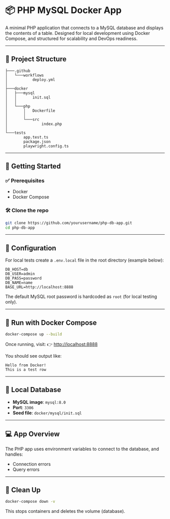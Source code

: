 # 📦 PHP MySQL Docker App

A minimal PHP application that connects to a MySQL database and displays the contents of a table. Designed for local development using Docker Compose, and structured for scalability and DevOps readiness.

---

## 📁 Project Structure

```
├───.github
│   └───workflows
│           deploy.yml
│
├───docker
│   ├───mysql
│   │       init.sql
│   │
│   └───php
│       │   Dockerfile
│       │
│       └───src
│               index.php
│
└───tests
        app.test.ts
        package.json
        playwright.config.ts
```

---

## 🚀 Getting Started

### ✅ Prerequisites

- Docker
- Docker Compose

### 🛠️ Clone the repo

```bash
git clone https://github.com/yourusername/php-db-app.git
cd php-db-app
````

---

## 🔧 Configuration

For local tests create a `.env.local` file in the root directory (example below):

```dotenv
DB_HOST=db
DB_USER=admin
DB_PASS=password
DB_NAME=name
BASE_URL=http://localhost:8888
```

The default MySQL root password is hardcoded as `root` (for local testing only).

---

## 🐳 Run with Docker Compose

```bash
docker-compose up --build
```

Once running, visit:
👉 [http://localhost:8888](http://localhost:8888)

You should see output like:

```
Hello from Docker!
This is a test row
```

---

## 🧪 Local Database

* **MySQL image**: `mysql:8.0`
* **Port**: `3306`
* **Seed file**: `docker/mysql/init.sql`

---

## 💻 App Overview

The PHP app uses environment variables to connect to the database, and handles:

* Connection errors
* Query errors

---

## 🧹 Clean Up

```bash
docker-compose down -v
```

This stops containers and deletes the volume (database).

